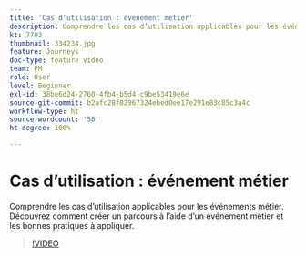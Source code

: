 ```yaml
---
title: 'Cas d’utilisation : événement métier'
description: Comprendre les cas d’utilisation applicables pour les événements métier. Découvrez comment créer un parcours à l’aide d’un événement métier et les bonnes pratiques à appliquer.
kt: 7703
thumbnail: 334234.jpg
feature: Journeys
doc-type: feature video
team: PM
role: User
level: Beginner
exl-id: 38be6d24-2760-4fb4-b5d4-c9be53419e6e
source-git-commit: b2afc28f82967324ebed0ee17e291e83c85c3a4c
workflow-type: ht
source-wordcount: '56'
ht-degree: 100%

---
```


# Cas d’utilisation : événement métier

Comprendre les cas d’utilisation applicables pour les événements métier. Découvrez comment créer un parcours à l’aide d’un événement métier et les bonnes pratiques à appliquer.

>[!VIDEO](https://video.tv.adobe.com/v/334234?quality=12&learn=on)
